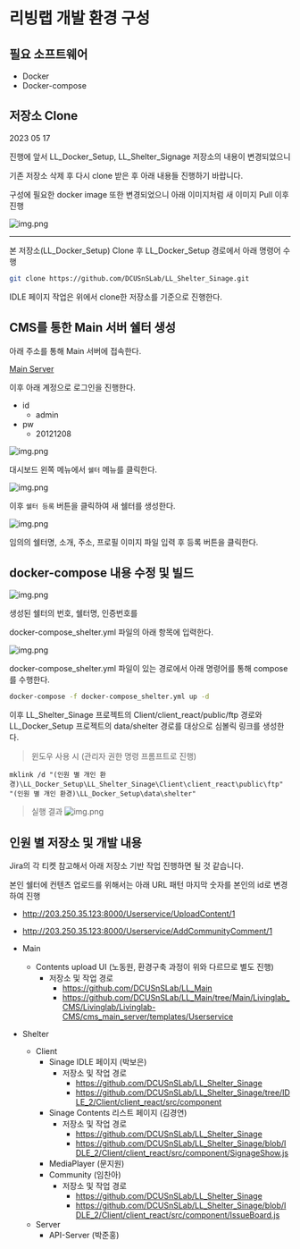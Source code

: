 # 리빙랩 개발 환경 구성

## 필요 소프트웨어

- Docker
- Docker-compose

## 저장소 Clone

2023 05 17

진행에 앞서 LL_Docker_Setup, LL_Shelter_Signage 저장소의 내용이 변경되었으니

기존 저장소 삭제 후 다시 clone 받은 후 아래 내용들 진행하기 바랍니다.

구성에 필요한 docker image 또한 변경되었으니 아래 이미지처럼 새 이미지 Pull 이후 진행

![img.png](README_img/img_7.png)

---

본 저장소(LL_Docker_Setup) Clone 후 LL_Docker_Setup 경로에서 아래 명령어 수행

```bash
git clone https://github.com/DCUSnSLab/LL_Shelter_Sinage.git
```

IDLE 페이지 작업은 위에서 clone한 저장소를 기준으로 진행한다.

## CMS를 통한 Main 서버 쉘터 생성

아래 주소를 통해 Main 서버에 접속한다.

[Main Server](http://203.250.35.123:8000/Login/)

이후 아래 계정으로 로그인을 진행한다.

- id
  - admin
- pw
  - 20121208

![img.png](README_img/img_1.png)

대시보드 왼쪽 메뉴에서 ```쉘터``` 메뉴를 클릭한다.

![img.png](README_img/img_2.png)

이후 ```쉘터 등록``` 버튼을 클릭하여 새 쉘터를 생성한다.

![img.png](README_img/img_3.png)

임의의 쉘터명, 소개, 주소, 프로필 이미지 파일 입력 후 등록 버튼을 클릭한다.

## docker-compose 내용 수정 및 빌드

![img.png](README_img/img_4.png)

생성된 쉘터의 번호, 쉘터명, 인증번호를

docker-compose_shelter.yml 파일의 아래 항목에 입력한다.

![img.png](README_img/img_5.png)

docker-compose_shelter.yml 파일이 있는 경로에서 아래 명령어를 통해 compose를 수행한다.

```bash
docker-compose -f docker-compose_shelter.yml up -d
```

이후 LL_Shelter_Sinage 프로젝트의 Client/client_react/public/ftp 경로와
LL_Docker_Setup 프로젝트의 data/shelter 경로를 대상으로 심볼릭 링크를 생성한다.

> 윈도우 사용 시 (관리자 권한 명령 프롬프트로 진행)
```
mklink /d "(인원 별 개인 환경)\LL_Docker_Setup\LL_Shelter_Sinage\Client\client_react\public\ftp" "(인원 별 개인 환경)\LL_Docker_Setup\data\shelter"
```

> 실행 결과
![img.png](README_img/img_6.png)


## 인원 별 저장소 및 개발 내용

Jira의 각 티켓 참고해서 아래 저장소 기반 작업 진행하면 될 것 같습니다.

본인 쉘터에 컨텐츠 업로드를 위해서는 아래 URL 패턴 마지막 숫자를 본인의 id로 변경하여 진행
- http://203.250.35.123:8000/Userservice/UploadContent/1
- http://203.250.35.123:8000/Userservice/AddCommunityComment/1


- Main
  - Contents upload UI (노동원, 환경구축 과정이 위와 다르므로 별도 진행)
    - 저장소 및 작업 경로
      - https://github.com/DCUSnSLab/LL_Main
      - https://github.com/DCUSnSLab/LL_Main/tree/Main/Livinglab_CMS/Livinglab/Livinglab-CMS/cms_main_server/templates/Userservice


- Shelter
  - Client
    - Sinage IDLE 페이지 (박보은)
      - 저장소 및 작업 경로
        - https://github.com/DCUSnSLab/LL_Shelter_Sinage
        - https://github.com/DCUSnSLab/LL_Shelter_Sinage/tree/IDLE_2/Client/client_react/src/component
    - Sinage Contents 리스트 페이지 (김경연)
      - 저장소 및 작업 경로
        - https://github.com/DCUSnSLab/LL_Shelter_Sinage
        - https://github.com/DCUSnSLab/LL_Shelter_Sinage/blob/IDLE_2/Client/client_react/src/component/SignageShow.js
    - MediaPlayer (문지원)
    - Community (임찬아)
      - 저장소 및 작업 경로
        - https://github.com/DCUSnSLab/LL_Shelter_Sinage
        - https://github.com/DCUSnSLab/LL_Shelter_Sinage/blob/IDLE_2/Client/client_react/src/component/IssueBoard.js
  - Server
    - API-Server (박준홍)
